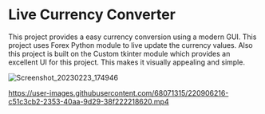 # Live Currency Converter  
This project provides a easy currency conversion using a modern GUI. This project uses Forex Python module to live update the currency values.
Also this project is built on the Custom tkinter module which provides an excellent UI for this project.
This makes it visually appealing and simple.

![Screenshot_20230223_174946](https://user-images.githubusercontent.com/68071315/220905864-45842f03-16d0-43c7-80d0-84bc7ee1abd9.png)  








https://user-images.githubusercontent.com/68071315/220906216-c51c3cb2-2353-40aa-9d29-38f222218620.mp4

